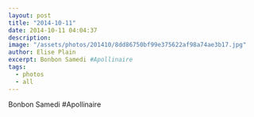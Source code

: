 ```yaml
---
layout: post
title: "2014-10-11"
date: 2014-10-11 04:04:37
description: 
image: "/assets/photos/201410/8dd86750bf99e375622af98a74ae3b17.jpg"
author: Elise Plain
excerpt: Bonbon Samedi #Apollinaire
tags: 
  - photos
  - all
---
```


Bonbon Samedi #Apollinaire
<p></p>

